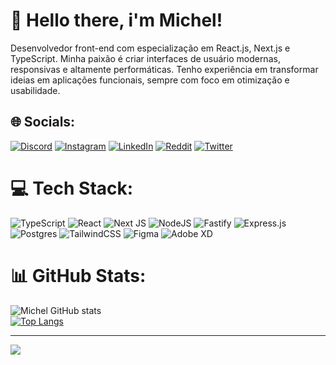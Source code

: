 # 💫 Hello there, i'm Michel!
Desenvolvedor front-end com especialização em React.js, Next.js e TypeScript. Minha paixão é criar interfaces de usuário modernas, responsivas e altamente performáticas. Tenho experiência em transformar ideias em aplicações funcionais, sempre com foco em otimização e usabilidade.

## 🌐 Socials:
[![Discord](https://img.shields.io/badge/Discord-%237289DA.svg?logo=discord&logoColor=white)](https://discord.gg/KageNo#7131) [![Instagram](https://img.shields.io/badge/Instagram-%23E4405F.svg?logo=Instagram&logoColor=white)](https://instagram.com/k4geno_/) [![LinkedIn](https://img.shields.io/badge/LinkedIn-%230077B5.svg?logo=linkedin&logoColor=white)](https://linkedin.com/in/michel-araujo-2538271b9/) [![Reddit](https://img.shields.io/badge/Reddit-%23FF4500.svg?logo=Reddit&logoColor=white)](https://reddit.com/user/k4geno) [![Twitter](https://img.shields.io/badge/Twitter-%231DA1F2.svg?logo=Twitter&logoColor=white)](https://twitter.com/MichelAr4ujo) 

# 💻 Tech Stack:
![TypeScript](https://img.shields.io/badge/typescript-%23007ACC.svg?style=flat&logo=typescript&logoColor=white) ![React](https://img.shields.io/badge/react-%2320232a.svg?style=flat&logo=react&logoColor=%2361DAFB) ![Next JS](https://img.shields.io/badge/Next-black?style=flat&logo=next.js&logoColor=white) ![NodeJS](https://img.shields.io/badge/node.js-6DA55F?style=plastic&logo=node.js&logoColor=white) ![Fastify](https://img.shields.io/badge/fastify-%23000000.svg?style=plastic&logo=fastify&logoColor=white) ![Express.js](https://img.shields.io/badge/express.js-%23404d59.svg?style=plastic&logo=express&logoColor=%2361DAFB) ![Postgres](https://img.shields.io/badge/postgres-%23316192.svg?style=plastic&logo=postgresql&logoColor=white) ![TailwindCSS](https://img.shields.io/badge/tailwindcss-%2338B2AC.svg?style=flat&logo=tailwind-css&logoColor=white) ![Figma](https://img.shields.io/badge/figma-%23F24E1E.svg?style=flat&logo=figma&logoColor=white) ![Adobe XD](https://img.shields.io/badge/Adobe%20XD-470137?style=flat&logo=Adobe%20XD&logoColor=#FF61F6)
# 📊 GitHub Stats:
![Michel GitHub stats](https://github-readme-stats-k4geno.vercel.app/api?username=K4geNo&show_icons=true&theme=dark&hide)<br/>
[![Top Langs](https://github-readme-stats-k4geno.vercel.app/api/top-langs/?username=K4geNo&theme=dark&hide&layout=compact)](https://github.com/K4geNo/github-readme-stats)


---
[![](https://visitcount.itsvg.in/api?id=K4geNo&icon=0&color=6)](https://visitcount.itsvg.in)

<!-- Proudly created with GPRM ( https://gprm.itsvg.in ) -->
